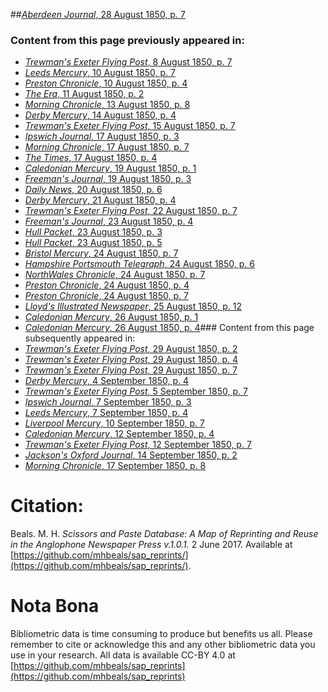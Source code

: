 ##[*Aberdeen Journal*, 28 August 1850, p. 7](https://mhbeals.github.io/sap_html/Aberdeen-Journal/Aberdeen-Journal-28-August-1850-p-7)

### Content from this page previously appeared in:
+ [*Trewman's Exeter Flying Post*, 8 August 1850, p. 7](https://mhbeals.github.io/sap_html/Trewman's-Exeter-Flying-Post/Trewman's-Exeter-Flying-Post-8-August-1850-p-7)
+ [*Leeds Mercury*, 10 August 1850, p. 7](https://mhbeals.github.io/sap_html/Leeds-Mercury/Leeds-Mercury-10-August-1850-p-7)
+ [*Preston Chronicle*, 10 August 1850, p. 4](https://mhbeals.github.io/sap_html/Preston-Chronicle/Preston-Chronicle-10-August-1850-p-4)
+ [*The Era*, 11 August 1850, p. 2](https://mhbeals.github.io/sap_html/The-Era/The-Era-11-August-1850-p-2)
+ [*Morning Chronicle*, 13 August 1850, p. 8](https://mhbeals.github.io/sap_html/Morning-Chronicle/Morning-Chronicle-13-August-1850-p-8)
+ [*Derby Mercury*, 14 August 1850, p. 4](https://mhbeals.github.io/sap_html/Derby-Mercury/Derby-Mercury-14-August-1850-p-4)
+ [*Trewman's Exeter Flying Post*, 15 August 1850, p. 7](https://mhbeals.github.io/sap_html/Trewman's-Exeter-Flying-Post/Trewman's-Exeter-Flying-Post-15-August-1850-p-7)
+ [*Ipswich Journal*, 17 August 1850, p. 3](https://mhbeals.github.io/sap_html/Ipswich-Journal/Ipswich-Journal-17-August-1850-p-3)
+ [*Morning Chronicle*, 17 August 1850, p. 7](https://mhbeals.github.io/sap_html/Morning-Chronicle/Morning-Chronicle-17-August-1850-p-7)
+ [*The Times*, 17 August 1850, p. 4](https://mhbeals.github.io/sap_html/The-Times/The-Times-17-August-1850-p-4)
+ [*Caledonian Mercury*, 19 August 1850, p. 1](https://mhbeals.github.io/sap_html/Caledonian-Mercury/Caledonian-Mercury-19-August-1850-p-1)
+ [*Freeman's Journal*, 19 August 1850, p. 3](https://mhbeals.github.io/sap_html/Freeman's-Journal/Freeman's-Journal-19-August-1850-p-3)
+ [*Daily News*, 20 August 1850, p. 6](https://mhbeals.github.io/sap_html/Daily-News/Daily-News-20-August-1850-p-6)
+ [*Derby Mercury*, 21 August 1850, p. 4](https://mhbeals.github.io/sap_html/Derby-Mercury/Derby-Mercury-21-August-1850-p-4)
+ [*Trewman's Exeter Flying Post*, 22 August 1850, p. 7](https://mhbeals.github.io/sap_html/Trewman's-Exeter-Flying-Post/Trewman's-Exeter-Flying-Post-22-August-1850-p-7)
+ [*Freeman's Journal*, 23 August 1850, p. 4](https://mhbeals.github.io/sap_html/Freeman's-Journal/Freeman's-Journal-23-August-1850-p-4)
+ [*Hull Packet*, 23 August 1850, p. 3](https://mhbeals.github.io/sap_html/Hull-Packet/Hull-Packet-23-August-1850-p-3)
+ [*Hull Packet*, 23 August 1850, p. 5](https://mhbeals.github.io/sap_html/Hull-Packet/Hull-Packet-23-August-1850-p-5)
+ [*Bristol Mercury*, 24 August 1850, p. 7](https://mhbeals.github.io/sap_html/Bristol-Mercury/Bristol-Mercury-24-August-1850-p-7)
+ [*Hampshire Portsmouth Telegraph*, 24 August 1850, p. 6](https://mhbeals.github.io/sap_html/Hampshire-Portsmouth-Telegraph/Hampshire-Portsmouth-Telegraph-24-August-1850-p-6)
+ [*NorthWales Chronicle*, 24 August 1850, p. 7](https://mhbeals.github.io/sap_html/NorthWales-Chronicle/NorthWales-Chronicle-24-August-1850-p-7)
+ [*Preston Chronicle*, 24 August 1850, p. 4](https://mhbeals.github.io/sap_html/Preston-Chronicle/Preston-Chronicle-24-August-1850-p-4)
+ [*Preston Chronicle*, 24 August 1850, p. 7](https://mhbeals.github.io/sap_html/Preston-Chronicle/Preston-Chronicle-24-August-1850-p-7)
+ [*Lloyd's Illustrated Newspaper*, 25 August 1850, p. 12](https://mhbeals.github.io/sap_html/Lloyd's-Illustrated-Newspaper/Lloyd's-Illustrated-Newspaper-25-August-1850-p-12)
+ [*Caledonian Mercury*, 26 August 1850, p. 1](https://mhbeals.github.io/sap_html/Caledonian-Mercury/Caledonian-Mercury-26-August-1850-p-1)
+ [*Caledonian Mercury*, 26 August 1850, p. 4](https://mhbeals.github.io/sap_html/Caledonian-Mercury/Caledonian-Mercury-26-August-1850-p-4)### Content from this page subsequently appeared in:
+ [*Trewman's Exeter Flying Post*, 29 August 1850, p. 2](https://mhbeals.github.io/sap_html/Trewman's-Exeter-Flying-Post/Trewman's-Exeter-Flying-Post-29-August-1850-p-2)
+ [*Trewman's Exeter Flying Post*, 29 August 1850, p. 4](https://mhbeals.github.io/sap_html/Trewman's-Exeter-Flying-Post/Trewman's-Exeter-Flying-Post-29-August-1850-p-4)
+ [*Trewman's Exeter Flying Post*, 29 August 1850, p. 7](https://mhbeals.github.io/sap_html/Trewman's-Exeter-Flying-Post/Trewman's-Exeter-Flying-Post-29-August-1850-p-7)
+ [*Derby Mercury*, 4 September 1850, p. 4](https://mhbeals.github.io/sap_html/Derby-Mercury/Derby-Mercury-4-September-1850-p-4)
+ [*Trewman's Exeter Flying Post*, 5 September 1850, p. 7](https://mhbeals.github.io/sap_html/Trewman's-Exeter-Flying-Post/Trewman's-Exeter-Flying-Post-5-September-1850-p-7)
+ [*Ipswich Journal*, 7 September 1850, p. 3](https://mhbeals.github.io/sap_html/Ipswich-Journal/Ipswich-Journal-7-September-1850-p-3)
+ [*Leeds Mercury*, 7 September 1850, p. 4](https://mhbeals.github.io/sap_html/Leeds-Mercury/Leeds-Mercury-7-September-1850-p-4)
+ [*Liverpool Mercury*, 10 September 1850, p. 7](https://mhbeals.github.io/sap_html/Liverpool-Mercury/Liverpool-Mercury-10-September-1850-p-7)
+ [*Caledonian Mercury*, 12 September 1850, p. 4](https://mhbeals.github.io/sap_html/Caledonian-Mercury/Caledonian-Mercury-12-September-1850-p-4)
+ [*Trewman's Exeter Flying Post*, 12 September 1850, p. 7](https://mhbeals.github.io/sap_html/Trewman's-Exeter-Flying-Post/Trewman's-Exeter-Flying-Post-12-September-1850-p-7)
+ [*Jackson's Oxford Journal*, 14 September 1850, p. 2](https://mhbeals.github.io/sap_html/Jackson's-Oxford-Journal/Jackson's-Oxford-Journal-14-September-1850-p-2)
+ [*Morning Chronicle*, 17 September 1850, p. 8](https://mhbeals.github.io/sap_html/Morning-Chronicle/Morning-Chronicle-17-September-1850-p-8)
                    
# Citation: 

Beals. M. H. *Scissors and Paste Database: A Map of Reprinting and Reuse in the Anglophone Newspaper Press v.1.0.1.* 2 June 2017. Available at [https://github.com/mhbeals/sap_reprints/](https://github.com/mhbeals/sap_reprints/). 
                    
# Nota Bona

Bibliometric data is time consuming to produce but benefits us all. Please remember to cite or acknowledge this and any other bibliometric data you use in your research. All data is available CC-BY 4.0 at [https://github.com/mhbeals/sap_reprints](https://github.com/mhbeals/sap_reprints)